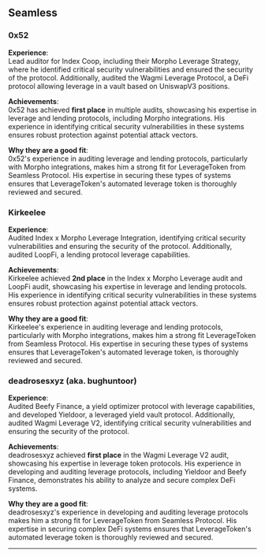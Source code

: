 ## Seamless

### **0x52**  
**Experience**:  
Lead auditor for Index Coop, including their Morpho Leverage Strategy, where he identified critical security vulnerabilities and ensured the security of the protocol. Additionally, audited the Wagmi Leverage Protocol, a DeFi protocol allowing leverage in a vault based on UniswapV3 positions.

**Achievements**:  
0x52 has achieved **first place** in multiple audits, showcasing his expertise in leverage and lending protocols, including Morpho integrations. His experience in identifying critical security vulnerabilities in these systems ensures robust protection against potential attack vectors.

**Why they are a good fit**:  
0x52's experience in auditing leverage and lending protocols, particularly with Morpho integrations, makes him a strong fit for LeverageToken from Seamless Protocol. His expertise in securing these types of systems ensures that LeverageToken's automated leverage token is thoroughly reviewed and secured.


### **Kirkeelee**  
**Experience**:  
Audited Index x Morpho Leverage Integration, identifying critical security vulnerabilities and ensuring the security of the protocol. Additionally, audited LoopFi, a lending protocol leverage capabilities.

**Achievements**:  
Kirkeelee achieved **2nd place** in the Index x Morpho Leverage audit and LoopFi audit, showcasing his expertise in leverage and lending protocols. His experience in identifying critical security vulnerabilities in these systems ensures robust protection against potential attack vectors.

**Why they are a good fit**:  
Kirkeelee's experience in auditing leverage and lending protocols, particularly with Morpho integrations, makes him a strong fit LeverageToken from Seamless Protocol. His expertise in securing these types of systems ensures that LeverageToken's automated leverage token, is thoroughly reviewed and secured.


### **deadrosesxyz (aka. bughuntoor)**  
**Experience**:  
Audited Beefy Finance, a yield optimizer protocol with leverage capabilities, and developed Yieldoor, a leveraged yield vault protocol. Additionally, audited Wagmi Leverage V2, identifying critical security vulnerabilities and ensuring the security of the protocol.

**Achievements**:  
deadrosesxyz achieved **first place** in the Wagmi Leverage V2 audit, showcasing his expertise in leverage token protocols. His experience in developing and auditing leverage protocols, including Yieldoor and Beefy Finance, demonstrates his ability to analyze and secure complex DeFi systems.

**Why they are a good fit**:  
deadrosesxyz's experience in developing and auditing leverage protocols makes him a strong fit for LeverageToken from Seamless Protocol. His expertise in securing complex DeFi systems ensures that LeverageToken's automated leverage token is thoroughly reviewed and secured.


---